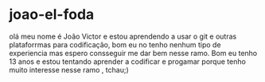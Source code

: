 # joao-el-foda
olá meu nome é João Victor e estou aprendendo a usar o git e outras plataforrmas para codificação, bom eu no tenho nenhum tipo de experiencia mas espero consseguir me dar bem nesse ramo.
 Bom eu tenho 13 anos e estou tentando aprender a codificar e progamar porque tenho muito interesse nesse ramo , tchau;)
 
 
